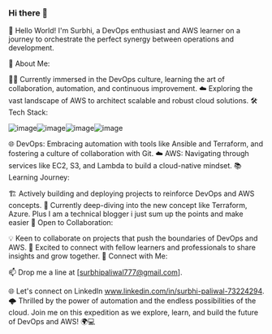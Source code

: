 ### Hi there 👋

👋 Hello World! I'm Surbhi, a DevOps enthusiast and AWS learner on a journey to orchestrate the perfect synergy between operations and development.

🚀 About Me:

👨‍💻 Currently immersed in the DevOps culture, learning the art of collaboration, automation, and continuous improvement.
☁️ Exploring the vast landscape of AWS to architect scalable and robust cloud solutions.
🛠️ Tech Stack:

![image](https://github.com/SurbhiPL/SurbhiPL/assets/79556541/a6513460-7f34-480a-afa1-69aa22297f1b)![image](https://github.com/SurbhiPL/SurbhiPL/assets/79556541/2b884533-f969-4699-8efd-7d59f960ef84)![image](https://github.com/SurbhiPL/SurbhiPL/assets/79556541/eb100790-c5b7-4e1f-a7b3-3e9b23f46b58)![image](https://github.com/SurbhiPL/SurbhiPL/assets/79556541/d08fabba-e15e-428f-a278-7dfb00c13b04)


🌐 DevOps: Embracing automation with tools like Ansible and Terraform, and fostering a culture of collaboration with Git.
☁️ AWS: Navigating through services like EC2, S3, and Lambda to build a cloud-native mindset.
📚 Learning Journey:

🏗️ Actively building and deploying projects to reinforce DevOps and AWS concepts.
📖 Currently deep-diving into the new concept like Terraform, Azure. Plus I am a technical blogger i just sum up the points and make easier
🤝 Open to Collaboration:

💡 Keen to collaborate on projects that push the boundaries of DevOps and AWS.
🚀 Excited to connect with fellow learners and professionals to share insights and grow together.
🔗 Connect with Me:

📫 Drop me a line at [surbhipaliwal777@gmail.com].


🌐 Let's connect on LinkedIn www.linkedin.com/in/surbhi-paliwal-73224294.
🌩️ Thrilled by the power of automation and the endless possibilities of the cloud. Join me on this expedition as we explore, learn, and build the future of DevOps and AWS! 🌍💻
